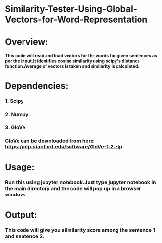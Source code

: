 # Similarity-Tester-Using-Global-Vectors-for-Word-Representation
# Overview:
#### This code will read and load vectors for the words for given sentences as per the input.It identifies cosine similarity using scipy's distance function.Average of vectors is taken and similarity is calculated.
# Dependencies:
### 1. Scipy
### 2. Numpy
### 3. GloVe
### GloVe can be downloaded from here: https://nlp.stanford.edu/software/GloVe-1.2.zip
# Usage:
### Run this using jupyter notebook.Just type jupyter notebook in the main directory and the code will pop up in a browser window.
# Output:
### This code will give you silmilarity score among the sentence 1 and sentence 2.



